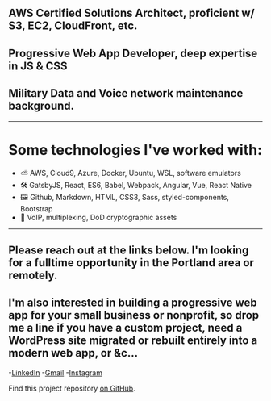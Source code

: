 ## AWS Certified Solutions Architect, proficient w/ S3, EC2, CloudFront, etc.
## Progressive Web App Developer, deep expertise in JS & CSS
## Military Data and Voice network maintenance background.
------

# Some technologies I've worked with:
- ⛅️ AWS, Cloud9, Azure, Docker, Ubuntu, WSL, software emulators
- 🛠 GatsbyJS, React, ES6, Babel, Webpack, Angular, Vue, React Native
- 🖼 Github, Markdown, HTML, CSS3, Sass, styled-components, Bootstrap
- 📡 VoIP, multiplexing, DoD cryptographic assets

------


## Please reach out at the links below. I'm looking for a fulltime opportunity in the Portland area or remotely.

## I'm also interested in building a progressive web app for your small business or nonprofit, so drop me a line if you have a custom project, need a WordPress site migrated or rebuilt entirely into a modern web app, or &c...

-[LinkedIn](https://linkedin.com/in/alexander-jacks/)
-[Gmail](mailto:alex@j4cks.com)
-[Instagram](https://www.instagram.com/__j4cks__/)

Find this project repository [on GitHub](https://github.com/alexanderjacks/j4cks_v1).
